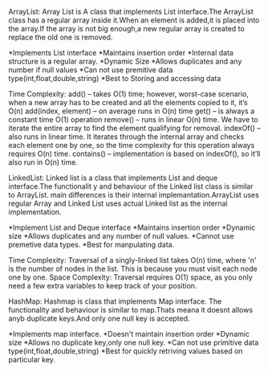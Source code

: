 ArrayList:
Array List is A class that implements List interface.The ArrayList class has a regular array inside it.When an element is added,it is placed into the array.If the array is not big enough,a new regular array is created to replace the old one is removed.

*Implements List interface
*Maintains insertion order
*Internal data structure is a regular array.
*Dynamic Size
*Allows duplicates and any number if null values
*Can not use premitive data type(int,float,double,string)
*Best to Storing and accessing data

Time Complexity:
add() – takes O(1) time; however, worst-case scenario, when a new array has to be created and all the elements copied to it, it’s O(n)
add(index, element) – on average runs in O(n) time
get() – is always a constant time O(1) operation
remove() – runs in linear O(n) time. We have to iterate the entire array to find the element qualifying for removal.
indexOf() – also runs in linear time. It iterates through the internal array and checks each element one by one, so the time complexity for this operation always requires O(n) time.
contains() – implementation is based on indexOf(), so it’ll also run in O(n) time.



LinkedList:
Linked list is a class that implements List and deque interface.The functionalit y and behaviour of the Linked list class is similar to ArrayList.
main differences is their internal implemantation.ArrayList uses regular Array and Linked List uses actual Linked list as the internal implementation.

*Implement List and Deque interface
*Maintains insertion order
*Dynamic size
*Allows duplicates and any number of null values.
*Cannot use premetive data types.
*Best for manpulating data.

Time Complexity: Traversal of a singly-linked list takes O(n) time, where 'n' is the number of nodes in the list. This is because you must visit each node one by one.
Space Complexity: Traversal requires O(1) space, as you only need a few extra variables to keep track of your position.


HashMap:
Hashmap is class that implements Map interface. The functionality and behaviour is similar to map.Thats meana it doesnt allows anyb duplicate keys.And only one null key is
accepted.

*Implements map interface.
*Doesn't maintain insertion order
*Dynamic size
*Allows no duplicate key,only one null key.
*Can not use primitive data type(int,float,double,string)
*Best for quickly retriving values based on particular key.
